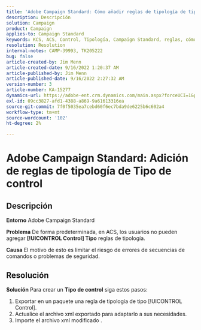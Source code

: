 ```yaml
---
title: 'Adobe Campaign Standard: Cómo añadir reglas de tipología de tipo de control'
description: Descripción
solution: Campaign
product: Campaign
applies-to: Campaign Standard
keywords: KCS, ACS, Control, Tipología, Campaign Standard, reglas, cómo, añadir
resolution: Resolution
internal-notes: CAMP-39993, TK205222
bug: false
article-created-by: Jim Menn
article-created-date: 9/16/2022 1:20:37 AM
article-published-by: Jim Menn
article-published-date: 9/16/2022 2:27:32 AM
version-number: 3
article-number: KA-15277
dynamics-url: https://adobe-ent.crm.dynamics.com/main.aspx?forceUCI=1&pagetype=entityrecord&etn=knowledgearticle&id=7b5e60c4-5d35-ed11-9db1-0022480866ad
exl-id: 09cc3827-afd1-4388-a869-9a61613316ea
source-git-commit: 7f0f5035ea7cebd60f6ec7bda9de6225b6c602a4
workflow-type: tm+mt
source-wordcount: '102'
ht-degree: 2%

---
```


# Adobe Campaign Standard: Adición de reglas de tipología de Tipo de control

## Descripción


<b>Entorno</b>
Adobe Campaign Standard

<b>Problema</b>
De forma predeterminada, en ACS, los usuarios no pueden agregar <b>[!UICONTROL Control] Tipo</b> reglas de tipología.

<b>Causa</b>
El motivo de esto es limitar el riesgo de errores de secuencias de comandos o problemas de seguridad.


## Resolución


<b>Solución</b>
Para crear un <b>Tipo de control</b> siga estos pasos:

1. Exportar en un paquete una regla de tipología de tipo [!UICONTROL Control].
2. Actualice el archivo xml exportado para adaptarlo a sus necesidades.
3. Importe el archivo xml modificado .
